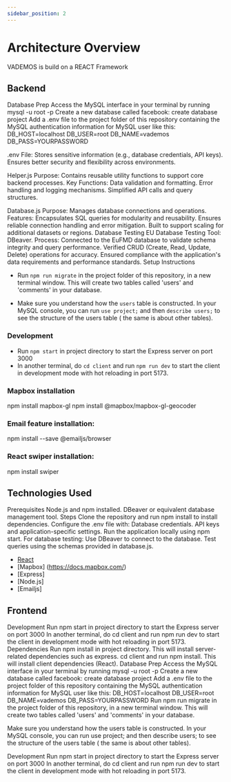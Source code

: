 ```yaml
---
sidebar_position: 2
---
```


# Architecture Overview

VADEMOS is build on a REACT Framework 

## Backend

  Database Prep
Access the MySQL interface in your terminal by running mysql -u root -p
Create a new database called facebook: create database project
Add a .env file to the project folder of this repository containing the MySQL authentication information for MySQL user like this:
  DB_HOST=localhost
  DB_USER=root
  DB_NAME=vademos
  DB_PASS=YOURPASSWORD

.env File:
Stores sensitive information (e.g., database credentials, API keys).
Ensures better security and flexibility across environments.

Helper.js
Purpose: Contains reusable utility functions to support core backend processes.
Key Functions:
Data validation and formatting.
Error handling and logging mechanisms.
Simplified API calls and query structures.

Database.js
Purpose: Manages database connections and operations.
Features:
Encapsulates SQL queries for modularity and reusability.
Ensures reliable connection handling and error mitigation.
Built to support scaling for additional datasets or regions.
Database Testing
EU Database
Testing Tool: DBeaver.
Process:
Connected to the EuFMD database to validate schema integrity and query performance.
Verified CRUD (Create, Read, Update, Delete) operations for accuracy.
Ensured compliance with the application's data requirements and performance standards.
Setup Instructions

- Run `npm run migrate` in the project folder of this repository, in a new terminal window. This will create two tables called 'users' and 'comments' in your database.

- Make sure you understand how the `users` table is constructed. In your MySQL console, you can run `use project;` and then `describe users;` to see the structure of the users table ( the same is about other tables).

### Development

- Run `npm start` in project directory to start the Express server on port 3000
- In another terminal, do `cd client` and run `npm run dev` to start the client in development mode with hot reloading in port 5173.

### Mapbox  installation
npm install mapbox-gl
npm install @mapbox/mapbox-gl-geocoder


### Email feature installation:
npm install --save @emailjs/browser

### React swiper installation:
npm install swiper


## Technologies Used





Prerequisites
Node.js and npm installed.
DBeaver or equivalent database management tool.
Steps
Clone the repository and run npm install to install dependencies.
Configure the .env file with:
Database credentials.
API keys and application-specific settings.
Run the application locally using npm start.
For database testing:
Use DBeaver to connect to the database.
Test queries using the schemas provided in database.js.


* [React](https://reactjs.org/)
* [Mapbox] (https://docs.mapbox.com/)
* [Express]
* [Node.js]
* [Emailjs]
  

## Frontend
Development
Run npm start in project directory to start the Express server on port 3000
In another terminal, do cd client and run npm run dev to start the client in development mode with hot reloading in port 5173.
Dependencies
Run npm install in project directory. This will install server-related dependencies such as express.
cd client and run npm install. This will install client dependencies (React).
Database Prep
Access the MySQL interface in your terminal by running mysql -u root -p
Create a new database called facebook: create database project
Add a .env file to the project folder of this repository containing the MySQL authentication information for MySQL user like this:
  DB_HOST=localhost
  DB_USER=root
  DB_NAME=vademos
  DB_PASS=YOURPASSWORD
Run npm run migrate in the project folder of this repository, in a new terminal window. This will create two tables called 'users' and 'comments' in your database.

Make sure you understand how the users table is constructed. In your MySQL console, you can run use project; and then describe users; to see the structure of the users table ( the same is about other tables).

Development
Run npm start in project directory to start the Express server on port 3000
In another terminal, do cd client and run npm run dev to start the client in development mode with hot reloading in port 5173.